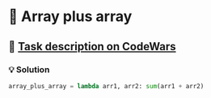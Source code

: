 # 📝 Array plus array

## 🔗 [Task description on CodeWars](https://www.codewars.com/kata/5a2be17aee1aaefe2a000151)

### 💡 Solution

```python
array_plus_array = lambda arr1, arr2: sum(arr1 + arr2)
```
